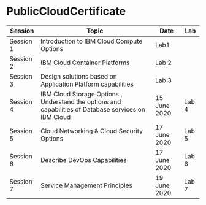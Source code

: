 # PublicCloudCertificate

Session | Topic | Date | Lab
--- | --- | --- | ---
 Session 1     | Introduction to IBM Cloud Compute Options| Lab1
 Session 2     | IBM Cloud Container Platforms | Lab 2
 Session 3     | Design solutions based on Application Platform capabilities | Lab 3
 Session 4     | IBM Cloud Storage Options , Understand the options and capabilities of Database services on IBM Cloud | 15 June 2020 | Lab 4
 Session 5     | Cloud Networking & Cloud Security Options | 17 June 2020 | Lab 5
 Session 6     | Describe DevOps Capabilities | 17 June 2020 | Lab 6
 Session 7     | Service Management Principles | 19 June 2020  | Lab 7
